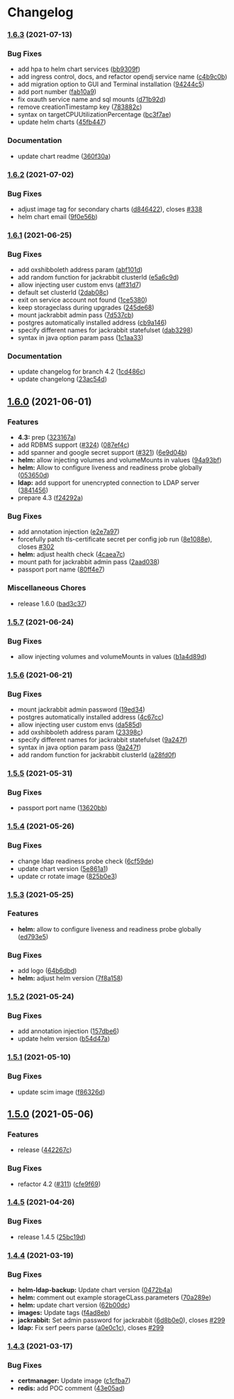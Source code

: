 # Changelog

### [1.6.3](https://www.github.com/GluuFederation/cloud-native-edition/compare/v1.6.2...v1.6.3) (2021-07-13)


### Bug Fixes

* add hpa to helm chart services ([bb9309f](https://www.github.com/GluuFederation/cloud-native-edition/commit/bb9309f966d5b68694b0f198434d67f842d18ee4))
* add ingress control, docs, and refactor opendj service name ([c4b9c0b](https://www.github.com/GluuFederation/cloud-native-edition/commit/c4b9c0bc5c6b0ff43b6edbccf8dbce5180955c1a))
* add migration option to GUI and Terminal installation ([94244c5](https://www.github.com/GluuFederation/cloud-native-edition/commit/94244c54e3d8343f9a9625b716c7746b40a2378e))
* add port number ([fab10a9](https://www.github.com/GluuFederation/cloud-native-edition/commit/fab10a90a2661d2ba9c62903a9e1428c12fd8ad0))
* fix oxauth service name and sql mounts ([d71b92d](https://www.github.com/GluuFederation/cloud-native-edition/commit/d71b92d7c3ca4a12575f3f0571bf672adf2cb92d))
* remove creationTimestamp key ([783882c](https://www.github.com/GluuFederation/cloud-native-edition/commit/783882cefef0dafb58ecefb6e4501ae224dfe0da))
* syntax on targetCPUUtilizationPercentage ([bc3f7ae](https://www.github.com/GluuFederation/cloud-native-edition/commit/bc3f7ae8daa5410d65e2a0f5474fbe9c5881d6d3))
* update helm charts ([45fb447](https://www.github.com/GluuFederation/cloud-native-edition/commit/45fb4479785d40a92a01842cfa1d32361ef8a8dd))


### Documentation

* update chart readme ([360f30a](https://www.github.com/GluuFederation/cloud-native-edition/commit/360f30a2ab7b3150e2c9bf2332448b12b7d7734b))

### [1.6.2](https://www.github.com/GluuFederation/cloud-native-edition/compare/v1.6.1...v1.6.2) (2021-07-02)


### Bug Fixes

* adjust image tag for secondary charts ([d846422](https://www.github.com/GluuFederation/cloud-native-edition/commit/d84642249e3b18d392cd190433d9058bd94fc783)), closes [#338](https://www.github.com/GluuFederation/cloud-native-edition/issues/338)
* helm chart email ([9f0e56b](https://www.github.com/GluuFederation/cloud-native-edition/commit/9f0e56b21525ebfea549db130a83257d1aba71f9))

### [1.6.1](https://www.github.com/GluuFederation/cloud-native-edition/compare/v1.6.0...v1.6.1) (2021-06-25)


### Bug Fixes

* add oxshibboleth address param ([abf101d](https://www.github.com/GluuFederation/cloud-native-edition/commit/abf101d52662b5db8d50747a78c61e0965698b08))
* add random function for jackrabbit clusterId ([e5a6c9d](https://www.github.com/GluuFederation/cloud-native-edition/commit/e5a6c9dd005f22148a867055a9f9792826f10540))
* allow injecting user custom envs ([aff31d7](https://www.github.com/GluuFederation/cloud-native-edition/commit/aff31d736c277f8b2fa6e53333e51a782d343faf))
* default set clusterId ([2dab08c](https://www.github.com/GluuFederation/cloud-native-edition/commit/2dab08cb0d8f86288d02aa77aad8a4ed19594106))
* exit on service account not found ([1ce5380](https://www.github.com/GluuFederation/cloud-native-edition/commit/1ce53803c84ed8e884fcb87abbf4192f6e4a2e0c))
* keep storageclass during upgrades ([245de68](https://www.github.com/GluuFederation/cloud-native-edition/commit/245de686f40ffa8db847654060d817355179e876))
* mount jackrabbit admin pass ([7d537cb](https://www.github.com/GluuFederation/cloud-native-edition/commit/7d537cba71ceb8ec087ea53b43f802e1521feca5))
* postgres automatically installed address ([cb9a146](https://www.github.com/GluuFederation/cloud-native-edition/commit/cb9a1469ccae08b09612d90cdfd8b5364dd54b56))
* specify different names for jackrabbit statefulset ([dab3298](https://www.github.com/GluuFederation/cloud-native-edition/commit/dab3298a218b8ea36fc6b2dc44a412b93c8710a1))
* syntax in java option param pass ([1c1aa33](https://www.github.com/GluuFederation/cloud-native-edition/commit/1c1aa3359195cf26eb1f1c786654759bb3ec7fce))


### Documentation

* update changelog for branch 4.2 ([1cd486c](https://www.github.com/GluuFederation/cloud-native-edition/commit/1cd486cc9733b7826e4a38668eb565fb89fa7997))
* update changelong ([23ac54d](https://www.github.com/GluuFederation/cloud-native-edition/commit/23ac54d1621055bc554d520ae35e86a41fbc0e8e))

## [1.6.0](https://www.github.com/GluuFederation/cloud-native-edition/compare/v1.4.4...v1.6.0) (2021-06-01)


### Features

* **4.3:** prep ([323167a](https://www.github.com/GluuFederation/cloud-native-edition/commit/323167ac5470ed4829a6fcd957eb44a4c56152c7))
* add RDBMS support ([#324](https://www.github.com/GluuFederation/cloud-native-edition/issues/324)) ([087ef4c](https://www.github.com/GluuFederation/cloud-native-edition/commit/087ef4c8b566e549d657772662667562b821fd73))
* add spanner and google secret  support ([#321](https://www.github.com/GluuFederation/cloud-native-edition/issues/321)) ([6e9d04b](https://www.github.com/GluuFederation/cloud-native-edition/commit/6e9d04bbc5307d8387314a1d095ab9086d8a3143))
* **helm:** allow injecting volumes and volumeMounts in values ([94a93bf](https://www.github.com/GluuFederation/cloud-native-edition/commit/94a93bfcf0f53feebba0a7ae04dcaa14bc35ae4e))
* **helm:** Allow to configure liveness and readiness probe globally ([053650d](https://www.github.com/GluuFederation/cloud-native-edition/commit/053650d4a6c907757133e79f6191260602c1ec7c))
* **ldap:** add support for unencrypted connection to LDAP server ([3841456](https://www.github.com/GluuFederation/cloud-native-edition/commit/38414561009fcc299d0af66e3250bef79465cb48))
* prepare 4.3 ([f24292a](https://www.github.com/GluuFederation/cloud-native-edition/commit/f24292a7996e795544923763b92d3adfde39c5a0))


### Bug Fixes

* add annotation injection ([e2e7a97](https://www.github.com/GluuFederation/cloud-native-edition/commit/e2e7a974fbd0edbd38bdf43111c9fe4ab1e96bc9))
* forcefully patch tls-certificate secret per config job run ([8e1088e](https://www.github.com/GluuFederation/cloud-native-edition/commit/8e1088ef24b76407dabddac0d41e3da716940cd4)), closes [#302](https://www.github.com/GluuFederation/cloud-native-edition/issues/302)
* **helm:** adjust health check ([4caea7c](https://www.github.com/GluuFederation/cloud-native-edition/commit/4caea7c005ea52728b4a2516362b05ca07b21df4))
* mount path for jackrabbit admin pass ([2aad038](https://www.github.com/GluuFederation/cloud-native-edition/commit/2aad0381babcb51febf30cdce39f57437c350f58))
* passport port name ([80ff4e7](https://www.github.com/GluuFederation/cloud-native-edition/commit/80ff4e705bf024c03144305d7e9f0d0710bbad67))


### Miscellaneous Chores

* release 1.6.0 ([bad3c37](https://www.github.com/GluuFederation/cloud-native-edition/commit/bad3c3720d70ad83ffff8ea6526b300009a5ba6d))


### [1.5.7](https://www.github.com/GluuFederation/cloud-native-edition/compare/v1.5.6...v1.5.7) (2021-06-24)


### Bug Fixes

* allow injecting volumes and volumeMounts in values ([b1a4d89d](https://www.github.com/GluuFederation/cloud-native-edition/commit/b1a4d89d339f96b05adf7daeb6126c8145244632))

### [1.5.6](https://www.github.com/GluuFederation/cloud-native-edition/compare/v1.5.5...v1.5.6) (2021-06-21)


### Bug Fixes

* mount jackrabbit admin password ([19ed34](https://www.github.com/GluuFederation/cloud-native-edition/commit/19ed34e95a632376a0bc538f361ae2131b38f612))
* postgres automatically installed address ([4c67cc](https://www.github.com/GluuFederation/cloud-native-edition/commit/4c67cc8e93408be22c670666a63ae9eb0d81cd13))
* allow injecting user custom envs ([da585d](https://www.github.com/GluuFederation/cloud-native-edition/commit/da585da1cff34e40979147e5422a8a9956da3954))
* add oxshibboleth address param ([23398c](https://www.github.com/GluuFederation/cloud-native-edition/commit/23398cac72195295a8438ee38712863597cadd94))
* specify different names for jackrabbit statefulset ([9a247f](https://www.github.com/GluuFederation/cloud-native-edition/commit/9a247fe6c441dab10de7e734a2323cc2aba4083d))
* syntax in java option param pass ([9a247f](https://www.github.com/GluuFederation/cloud-native-edition/commit/57ef4c84c289faee55ba6fb76eba73f9d69aba10))
* add random function for jackrabbit clusterId ([a28fd0f](https://www.github.com/GluuFederation/cloud-native-edition/commit/a28fd0f85e1cb4854eca64cc914fed5c8290cefd))

### [1.5.5](https://www.github.com/GluuFederation/cloud-native-edition/compare/v1.5.4...v1.5.5) (2021-05-31)


### Bug Fixes

* passport port name ([13620bb](https://www.github.com/GluuFederation/cloud-native-edition/commit/13620bbef8a95e245e7555ab6530d015897f533d))

### [1.5.4](https://www.github.com/GluuFederation/cloud-native-edition/compare/v1.5.3...v1.5.4) (2021-05-26)


### Bug Fixes

* change ldap readiness probe check ([6cf59de](https://www.github.com/GluuFederation/cloud-native-edition/commit/6cf59deb7ec48da2ee793ee080d239fef89b0ff9))
* update chart version ([5e861a1](https://www.github.com/GluuFederation/cloud-native-edition/commit/5e861a139db55e763869bd2429a4fbaf7d9b5f49))
* update cr rotate image ([825b0e3](https://www.github.com/GluuFederation/cloud-native-edition/commit/825b0e3a8552b7aeeeacaa374462d51cb1147f69))

### [1.5.3](https://www.github.com/GluuFederation/cloud-native-edition/compare/v1.5.2...v1.5.3) (2021-05-25)


### Features

* **helm:** allow to configure liveness and readiness probe globally ([ed793e5](https://www.github.com/GluuFederation/cloud-native-edition/commit/ed793e5cf2348c902a2130f991e0a9d35c1861d4))


### Bug Fixes

* add logo ([64b6dbd](https://www.github.com/GluuFederation/cloud-native-edition/commit/64b6dbd6bbeee16e0d4c90748b6b09dd8d52b2e9))
* **helm:** adjust helm version ([7f8a158](https://www.github.com/GluuFederation/cloud-native-edition/commit/7f8a1588495721e8f7d00511b8e06ece246388d9))

### [1.5.2](https://www.github.com/GluuFederation/cloud-native-edition/compare/v1.5.1...v1.5.2) (2021-05-24)


### Bug Fixes

* add annotation injection ([157dbe6](https://www.github.com/GluuFederation/cloud-native-edition/commit/157dbe6d32b65a22e3bf770156d9b68f0b27ed1b))
* update helm version ([b54d47a](https://www.github.com/GluuFederation/cloud-native-edition/commit/b54d47a50e6a5405d9c06c68907e3599580189d6))

### [1.5.1](https://www.github.com/GluuFederation/cloud-native-edition/compare/v1.5.0...v1.5.1) (2021-05-10)


### Bug Fixes

* update scim image ([f86326d](https://www.github.com/GluuFederation/cloud-native-edition/commit/f86326d91377a43c4dcb3be7e6022419027a1bc4))

## [1.5.0](https://www.github.com/GluuFederation/cloud-native-edition/compare/v1.4.5...v1.5.0) (2021-05-06)


### Features

* release ([442267c](https://www.github.com/GluuFederation/cloud-native-edition/commit/442267ca49896251c30e1dd78bef84f1415aabbb))


### Bug Fixes

* refactor 4.2 ([#311](https://www.github.com/GluuFederation/cloud-native-edition/issues/311)) ([cfe9f69](https://www.github.com/GluuFederation/cloud-native-edition/commit/cfe9f698f77285cd42c4a2bb3e1e76dde18e3e94))

### [1.4.5](https://www.github.com/GluuFederation/cloud-native-edition/compare/v1.4.4...v1.4.5) (2021-04-26)


### Bug Fixes

* release 1.4.5 ([25bc19d](https://www.github.com/GluuFederation/cloud-native-edition/commit/25bc19dcd5dd8a38b6d9877e12b3552cb6fbdcbc))

### [1.4.4](https://www.github.com/GluuFederation/cloud-native-edition/compare/v1.4.3...v1.4.4) (2021-03-19)


### Bug Fixes

* **helm-ldap-backup:** Update chart version ([0472b4a](https://www.github.com/GluuFederation/cloud-native-edition/commit/0472b4ae32a6ef2a5c1aee2420359c26528fb3d9))
* **helm:** comment out example storageCLass.parameters ([70a289e](https://www.github.com/GluuFederation/cloud-native-edition/commit/70a289e186cd150c30036f5809c4fc8e3fcd6a8f))
* **helm:** update chart version ([62b00dc](https://www.github.com/GluuFederation/cloud-native-edition/commit/62b00dcf6651a29a016509e8be4ca6c73b5b2c02))
* **images:** Update tags ([f4ad8eb](https://www.github.com/GluuFederation/cloud-native-edition/commit/f4ad8ebce9a6b09d4d378b2a2531ba1dbc959805))
* **jackrabbit:** Set admin password for jackrabbit ([6d8b0e0](https://www.github.com/GluuFederation/cloud-native-edition/commit/6d8b0e02eab74b19380d47dff424907161d95e0c)), closes [#299](https://www.github.com/GluuFederation/cloud-native-edition/issues/299)
* **ldap:** Fix serf peers parse ([a0e0c1c](https://www.github.com/GluuFederation/cloud-native-edition/commit/a0e0c1c0a8efcb539208b2d6cc4632eeb122a092)), closes [#299](https://www.github.com/GluuFederation/cloud-native-edition/issues/299)

### [1.4.3](https://www.github.com/GluuFederation/cloud-native-edition/compare/v1.4.2...v1.4.3) (2021-03-17)


### Bug Fixes

* **certmanager:** Update image ([c1cfba7](https://www.github.com/GluuFederation/cloud-native-edition/commit/c1cfba7a73df15d73246e61fee4a4bfdf35d4584))
* **redis:** add POC comment ([43e05ad](https://www.github.com/GluuFederation/cloud-native-edition/commit/43e05ad3ea45d14cb0e535bc374b3096371d53ff))
